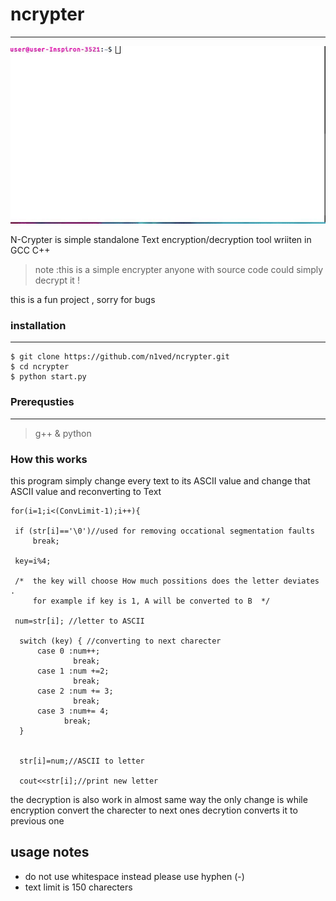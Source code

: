 #  ncrypter
---
![demo](demo-new.gif)

N-Crypter is simple standalone Text encryption/decryption tool
wriiten in GCC C++


> note :this is a simple encrypter anyone with source code could simply decrypt it !

this is a fun project , sorry for bugs
### installation
---
```
$ git clone https://github.com/n1ved/ncrypter.git
$ cd ncrypter
$ python start.py

```

### Prerequsties
---
> g++ &
> python

### How this works

this program simply change every text to its ASCII value and change that ASCII value and reconverting to Text

```
for(i=1;i<(ConvLimit-1);i++){

 if (str[i]=='\0')//used for removing occational segmentation faults
     break;

 key=i%4;

 /*  the key will choose How much possitions does the letter deviates .
     for example if key is 1, A will be converted to B  */

 num=str[i]; //letter to ASCII

  switch (key) { //converting to next charecter
      case 0 :num++;
              break;
      case 1 :num +=2;
              break;
      case 2 :num += 3;
              break;
      case 3 :num+= 4;
            break;
  }


  str[i]=num;//ASCII to letter

  cout<<str[i];//print new letter

```

the decryption is also work in almost same way the only change is while encryption
convert the charecter to next ones decrytion converts it to previous one

## usage notes
  * do not use whitespace instead please use hyphen (-)
  * text limit is 150 charecters

